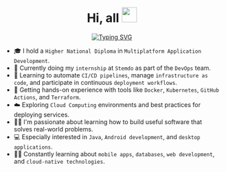 <h1 align="center">
  <b>Hi, all</b>
  <img src="https://media.giphy.com/media/hvRJCLFzcasrR4ia7z/giphy.gif" width="35">
</h1>

<p align="center">
  <a href="https://git.io/typing-svg">
    <img src="https://readme-typing-svg.demolab.com?font=Fira+Code&pause=1000&color=18CBF7&background=10FFBE00&width=500&lines=Hey+there!!+I+am+Rub%C3%A9n+Jim%C3%A9nez!!" alt="Typing SVG" />
  </a>
</p>

- :mortar_board: I hold a `Higher National Diploma` in `Multiplatform Application Development`.
- :briefcase: Currently doing my `internship` at `Stemdo` as part of the `DevOps` team.
- :wrench: Learning to automate `CI/CD pipelines`, manage `infrastructure as code`, and participate in continuous `deployment workflows`.
- :whale: Getting hands-on experience with tools like `Docker`, `Kubernetes`, `GitHub Actions`, and `Terraform`.
- :cloud: Exploring `Cloud Computing` environments and best practices for deploying services.
- :technologist: I'm passionate about learning how to build useful software that solves real-world problems.
- :computer: Especially interested in `Java`, `Android development`, and `desktop applications`.
- :student: Constantly learning about `mobile apps`, `databases`, `web development`, and `cloud-native technologies`.



 

